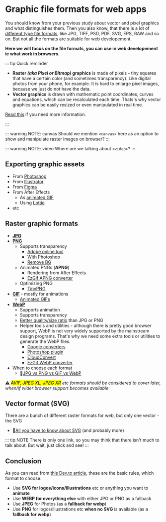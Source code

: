 # Graphic file formats for web apps

You should know from your previous study about vector and pixel graphics and what distinguishes them. Then you also know, that there is a lot of [different type file formats](https://en.wikipedia.org/wiki/Image_file_formats), like JPG, TIFF, PSD, PDF, SVG, EPS, RAW and so on. But not all the formats are suitable for web developement.
 

**Here we will focus on the file formats, you can use in web developement ie what work in browsers.**


::: tip Quick reminder
- **Raster *(aka Pixel or Bitmap)* graphics** is made of pixels - tiny squares that have a certain color (and sometimes transparency). Like digital photos from your phone, for example. It is hard to enlarge pixel images, because we just do not have the data. 
- **Vector graphics** is drawn with mathematic point coordinates, curves and equations, which can be recalculated each time. Thats's why vector graphics can be easily resized or even manipulated in real time. 

[Read this](https://vector-conversions.com/vectorizing/raster_vs_vector.html) if you need more information.

:::


::: warning NOTE: canvas
Should we mention ```<canvas>``` here as an option to show and manipulate raster images on browser?
:::

::: warning NOTE: video
Where are we talking about ```<video>```?
:::







## Exporting graphic assets

- From [Photoshop](https://helpx.adobe.com/photoshop/using/export-artboards-layers.html)
- From [Illustrator](https://vectortwist.com/asset-export-illustrator/)
- From [Figma](https://help.figma.com/hc/en-us/articles/360040028114-Guide-to-exports-in-Figma) 
- From After Effects
    - As [animated GIF](https://www.schoolofmotion.com/blog/gif-in-after-effects)
    - Using [Lottie](https://lottiefiles.com/plugins/after-effects)
- etc






## Raster graphic formats

- **[JPG](https://en.wikipedia.org/wiki/JPEG)**
- **[PNG](https://en.wikipedia.org/wiki/Portable_Network_Graphics)**
    - Supports transparency
        - [Adobe online tool](https://www.adobe.com/photoshop/online/transparent-background.html)
        - [With Photoshop](https://www.youtube.com/watch?v=P7aNejNEiPE)
        - [Remove BG](https://www.remove.bg/)
    - Animated PNGs (**APNG**)
        - Rendering from After Effects
        - [EzGif APNG converter](https://ezgif.com/apng-maker)
    - Optimizing PNG
        - [TinyPNG](https://tinypng.com/)
- **[GIF](https://en.wikipedia.org/wiki/GIF)** - mostly for animations
    - [Animated GIFs](https://www.schoolofmotion.com/blog/gif-in-after-effects)
- **[WebP](https://developers.google.com/speed/webp)**  
    - Supports animation
    - Supports transparency
    - [Better quality/size ratio](https://insanelab.com/blog/web-development/webp-web-design-vs-jpeg-gif-png/) than JPG or PNG
    - Helper tools and utilities - although there is pretty good browser support, WebP is not very widely supported by the mainstream design programs. That's why we need some extra tools or utilities to generate the WebP files. 
        - [Google converters](https://developers.google.com/speed/webp/docs/precompiled)
        - [Photoshop plugin](https://developers.google.com/speed/webp/docs/webpshop)
        - [CloudConvert](https://cloudconvert.com/webp-converter)
        - [EzGif WebP converter](https://ezgif.com/webp-maker)
- When to choose each format
    - 📌[JPG vs PNG vs GIF vs WebP](https://wpmudev.com/blog/best-image-formats-png-vs-jpg-svg-gif-webp/)

⚠ *<mark>AVIF, JPEG XL, JPEG XR</mark> etc formats should be considered to cover later, when/if wider browser support becomes available* 








## Vector format (SVG)

There are a bunch of different raster formats for web, but only one vector - the SVG

- 📌[All you have to know about SVG](https://css-tricks.com/lodge/svg/) (and probably more)

::: tip NOTE
There is only one link, so you may think that there isn't much to talk about. But wait, just click and see!
:::


## Conclusion

As you can read from [this Dev.to article](https://dev.to/jsco/understanding-image-formats-on-the-web-4op8), these are the basic rules, which format to choose:

- Use **SVG for logos/icons/illustrations** etc or anything you want to **animate**
- Use **WEBP for everything else** with either JPG or PNG as a fallback
- Use **JPEG** for Photos (as a **fallback for webp**)
- Use **PNG** for logos/illustrations etc **when no SVG** is available (as a **fallback for webp**)


